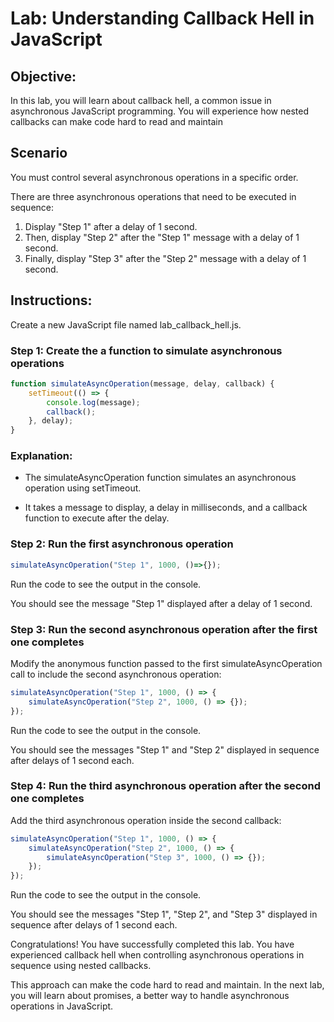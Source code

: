 # Lab: Understanding Callback Hell in JavaScript

## Objective:
In this lab, you will learn about callback hell, a common issue in asynchronous JavaScript programming. You will experience how nested callbacks can make code hard to read and maintain

## Scenario

You must control several asynchronous operations in a specific order. 

There are three asynchronous operations that need to be executed in sequence:
1. Display "Step 1" after a delay of 1 second.
2. Then, display "Step 2"  after the "Step 1" message with a delay of 1 second.
3. Finally, display "Step 3" after the "Step 2" message with a delay of 1 second.

## Instructions:

Create a new JavaScript file named lab_callback_hell.js.

### Step 1: Create the a function to simulate asynchronous operations

```js
function simulateAsyncOperation(message, delay, callback) {
    setTimeout(() => {
        console.log(message);
        callback();
    }, delay);
}
```

### Explanation:
- The simulateAsyncOperation function simulates an asynchronous operation using setTimeout. 

- It takes a message to display, a delay in milliseconds, and a callback function to execute after the delay.

### Step 2: Run the first asynchronous operation

```js
simulateAsyncOperation("Step 1", 1000, ()=>{});
```

Run the code to see the output in the console.

You should see the message "Step 1" displayed after a delay of 1 second.

### Step 3: Run the second asynchronous operation after the first one completes

Modify the anonymous function passed to the first simulateAsyncOperation call to include the second asynchronous operation:

```js
simulateAsyncOperation("Step 1", 1000, () => {
    simulateAsyncOperation("Step 2", 1000, () => {});
});
```

Run the code to see the output in the console.

You should see the messages "Step 1" and "Step 2" displayed in sequence after delays of 1 second each.

### Step 4: Run the third asynchronous operation after the second one completes

Add the third asynchronous operation inside the second callback:

```js
simulateAsyncOperation("Step 1", 1000, () => {
    simulateAsyncOperation("Step 2", 1000, () => {
        simulateAsyncOperation("Step 3", 1000, () => {});
    });
});
```

Run the code to see the output in the console.

You should see the messages "Step 1", "Step 2", and "Step 3" displayed in sequence after delays of 1 second each.


Congratulations! You have successfully completed this lab. You have experienced callback hell when controlling asynchronous operations in sequence using nested callbacks. 

This approach can make the code hard to read and maintain. In the next lab, you will learn about promises, a better way to handle asynchronous operations in JavaScript.